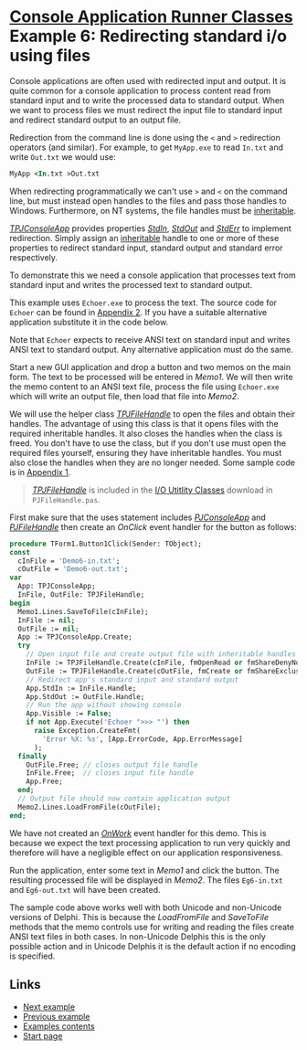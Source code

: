 # [Console Application Runner Classes](../../index.md) Example 6: Redirecting standard i/o using files

Console applications are often used with redirected input and output. It is quite common for a console application to process content read from standard input and to write the processed data to standard output. When we want to process files we must redirect the input file to standard input and redirect standard output to an output file.

Redirection from the command line is done using the `<` and `>` redirection operators (and similar). For example, to get `MyApp.exe` to read `In.txt` and write `Out.txt` we would use:

```pascal
MyApp <In.txt >Out.txt
```

When redirecting programmatically we can't use `>` and `<` on the command line, but must instead open handles to the files and pass those handles to Windows. Furthermore, on NT systems, the file handles must be [inheritable](../InheritableHandles.md).

[_TPJConsoleApp_](../API/TPJConsoleApp.md) provides properties [_StdIn_](../API/TPJCustomConsoleApp-StdIn.md), [_StdOut_](../API/TPJCustomConsoleApp-StdOut.md) and [_StdErr_](../API/TPJCustomConsoleApp-StdErr.md) to implement redirection. Simply assign an [inheritable](../InheritableHandles.md) handle to one or more of these properties to redirect standard input, standard output and standard error respectively.

To demonstrate this we need a console application that processes text from standard input and writes the processed text to standard output.

>
This example uses `Echoer.exe` to process the text. The source code for `Echoer` can be found in [Appendix 2](../Appendices/Appendix2.md). If you have a suitable alternative application substitute it in the code below.

Note that `Echoer` expects to receive ANSI text on standard input and writes ANSI text to standard output. Any alternative application must do the same.

Start a new GUI application and drop a button and two memos on the main form. The text to be processed will be entered in _Memo1_. We will then write the memo content to an ANSI text file, process the file using `Echoer.exe` which will write an output file, then load that file into _Memo2_.

We will use the helper class [_TPJFileHandle_](../../../Docs/IOUtils/API/TPJFileHandle.md) to open the files and obtain their handles. The advantage of using this class is that it opens files with the required inheritable handles. It also closes the handles when the class is freed. You don't have to use the class, but if you don't use must open the required files yourself, ensuring they have inheritable handles. You must also close the handles when they are no longer needed. Some sample code is in [Appendix 1](../Appendices/Appendix1.md).

> [_TPJFileHandle_](../../../Docs/IOUtils/API/TPJFileHandle.md) is included in the [I/O Utitlity Classes](../../../Docs/IOUtils/API.md) download in `PJFileHandle.pas`.

First make sure that the uses statement includes [_PJConsoleApp_](../API/PJConsoleApp.md) and [_PJFileHandle_](../../../Docs/IOUtils/API/PJFileHandle.md) then create an _OnClick_ event handler for the button as follows:

```pascal
procedure TForm1.Button1Click(Sender: TObject);
const
  cInFile = 'Demo6-in.txt';
  cOutFile = 'Demo6-out.txt';
var
  App: TPJConsoleApp;
  InFile, OutFile: TPJFileHandle;
begin
  Memo1.Lines.SaveToFile(cInFile);
  InFile := nil;
  OutFile := nil;
  App := TPJConsoleApp.Create;
  try
    // Open input file and create output file with inheritable handles
    InFile := TPJFileHandle.Create(cInFile, fmOpenRead or fmShareDenyNone);
    OutFile := TPJFileHandle.Create(cOutFile, fmCreate or fmShareExclusive);
    // Redirect app's standard input and standard output
    App.StdIn := InFile.Handle;
    App.StdOut := OutFile.Handle;
    // Run the app without showing console
    App.Visible := False;
    if not App.Execute('Echoer ">>> "') then
      raise Exception.CreateFmt(
        'Error %X: %s', [App.ErrorCode, App.ErrorMessage]
      );
  finally
    OutFile.Free; // closes output file handle
    InFile.Free;  // closes input file handle
    App.Free;
  end;
  // Output file should now contain application output
  Memo2.Lines.LoadFromFile(cOutFile);
end;
```

We have not created an [_OnWork_](../API/TPJCustomConsoleApp-OnWork.md) event handler for this demo. This is because we expect the text processing application to run very quickly and therefore will have a negligible effect on our application responsiveness.

Run the application, enter some text in _Memo1_ and click the button. The resulting processed file will be displayed in _Memo2_. The files `Eg6-in.txt` and `Eg6-out.txt` will have been created.

>
The sample code above works well with both Unicode and non-Unicode versions of Delphi. This is because the _LoadFromFile_ and _SaveToFile_ methods that the memo controls use for writing and reading the files create ANSI text files in both cases. In non-Unicode Delphis this is the only possible action and in Unicode Delphis it is the default action if no encoding is specified.

## Links

* [Next example](./Example7.md)
* [Previous example](./Example5.md)
* [Examples contents](../Examples.md)
* [Start page](../../index.md)
